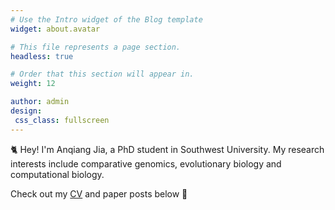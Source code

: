 ```yaml
---
# Use the Intro widget of the Blog template
widget: about.avatar

# This file represents a page section.
headless: true

# Order that this section will appear in.
weight: 12

author: admin
design:
 css_class: fullscreen
---
```


🐈 Hey! I'm Anqiang Jia, a PhD student in Southwest University. My research interests include comparative genomics, evolutionary biology and computational biology.

Check out my [CV](/about/) and paper posts below 🌈
